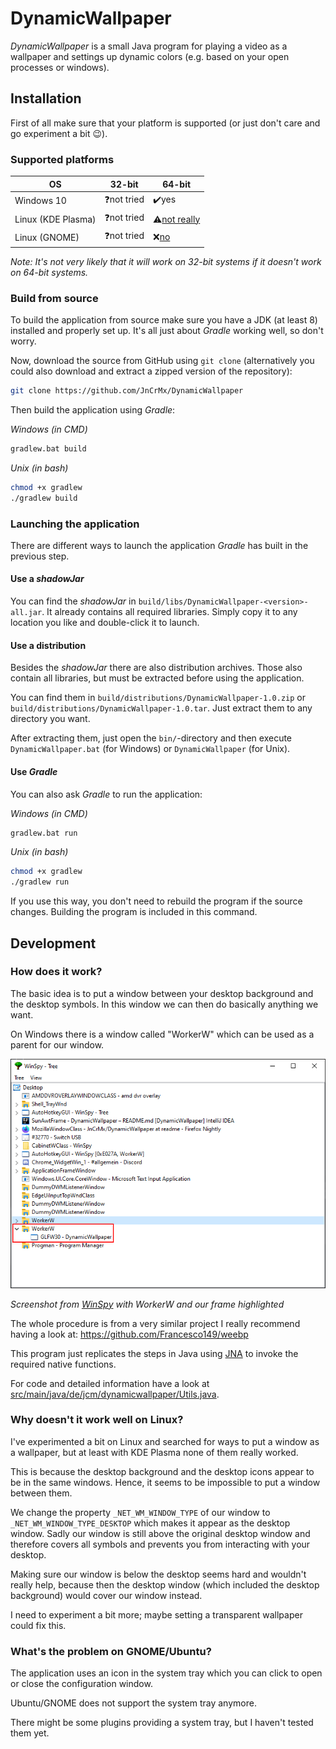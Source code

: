 # DynamicWallpaper

*DynamicWallpaper* is a small Java program for playing a video 
as a wallpaper and settings up dynamic colors (e.g. based on 
your open processes or windows).

## Installation

First of all make sure that your platform is supported (or just don't care and go experiment a bit :wink:).

### Supported platforms

|                 OS |            32-bit |                                                 64-bit |
|--------------------|-------------------|--------------------------------------------------------|
|Windows 10          |:question:not tried|                                   :heavy_check_mark:yes|
|Linux (KDE Plasma)  |:question:not tried|:warning:[not really](#why-doesnt-it-work-well-on-linux)|
|Linux (GNOME)       |:question:not tried|              :x:[no](#whats-the-problem-on-gnomeubuntu)|

*Note: It's not very likely that it will work on 32-bit systems if it doesn't work on 64-bit systems.*

### Build from source

To build the application from source make sure you have a JDK (at least 8) installed and properly set up.
It's all just about *Gradle* working well, so don't worry.

Now, download the source from GitHub using ``git clone``
(alternatively you could also download and extract a zipped version of the repository):
```bash
git clone https://github.com/JnCrMx/DynamicWallpaper
```

Then build the application using *Gradle*:

*Windows (in CMD)*
```bash
gradlew.bat build
```

*Unix (in bash)*
```bash
chmod +x gradlew
./gradlew build
```

### Launching the application

There are different ways to launch the application *Gradle* has built in the previous step.

#### Use a *shadowJar*

You can find the *shadowJar* in ``build/libs/DynamicWallpaper-<version>-all.jar``.
It already contains all required libraries.
Simply copy it to any location you like and double-click it to launch.

#### Use a distribution

Besides the *shadowJar* there are also distribution archives.
Those also contain all libraries, but must be extracted before using the application.

You can find them in ``build/distributions/DynamicWallpaper-1.0.zip`` or ``build/distributions/DynamicWallpaper-1.0.tar``.
Just extract them to any directory you want.

After extracting them, just open the ``bin/``-directory and then
execute ``DynamicWallpaper.bat`` (for Windows) or ``DynamicWallpaper`` (for Unix).

#### Use *Gradle*

You can also ask *Gradle* to run the application:

*Windows (in CMD)*
```bash
gradlew.bat run
```

*Unix (in bash)*
```bash
chmod +x gradlew
./gradlew run
```

If you use this way, you don't need to rebuild the program if the source changes.
Building the program is included in this command. 

## Development

### How does it work?

The basic idea is to put a window between your desktop background and the desktop
symbols. In this window we can then do basically anything we want.

On Windows there is a window called "WorkerW" which can be used as a parent for our window.

![WorkerW](img/WorkerW.PNG)

*Screenshot from [WinSpy](https://sourceforge.net/projects/winspyex/)
with WorkerW and our frame highlighted*

The whole procedure is from a very similar project
I really recommend having a look at:
https://github.com/Francesco149/weebp

This program just replicates the steps in Java using [JNA](https://github.com/java-native-access/jna)
to invoke the required native functions.

For code and detailed information have a look at 
[src/main/java/de/jcm/dynamicwallpaper/Utils.java](src/main/java/de/jcm/dynamicwallpaper/Utils.java).

### Why doesn't it work well on Linux?

I've experimented a bit on Linux and searched for ways to put a window
as a wallpaper, but at least with KDE Plasma none of them really worked.

This is because the desktop background and the desktop icons appear to be
in the same windows. Hence, it seems to be impossible to put a window between
them.

We change the property ``_NET_WM_WINDOW_TYPE`` of our window to
``_NET_WM_WINDOW_TYPE_DESKTOP`` which makes it appear as the desktop window.
Sadly our window is still above the original desktop window and therefore
covers all symbols and prevents you from interacting with your desktop.

Making sure our window is below the desktop seems hard and wouldn't really help,
because then the desktop window (which included the desktop background) would
cover our window instead.

I need to experiment a bit more;
maybe setting a transparent wallpaper could fix this.

### What's the problem on GNOME/Ubuntu?

The application uses an icon in the system tray which you can click to open
or close the configuration window.

Ubuntu/GNOME does not support the system tray anymore.

There might be some plugins providing a system tray, but I haven't tested them yet.
